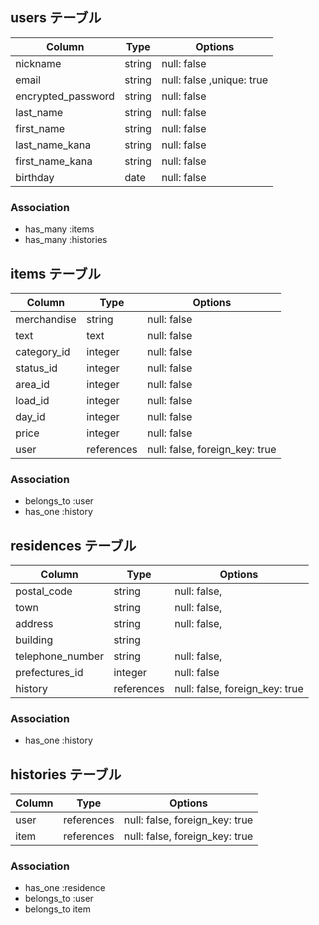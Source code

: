 ## users テーブル

| Column                 | Type   | Options     |
| ------------------     | ------ | ----------- |
| nickname               | string | null: false |
| email                  | string | null: false ,unique: true |
| encrypted_password     | string | null: false |
| last_name              | string | null: false |
| first_name             | string | null: false |
| last_name_kana         | string | null: false |
| first_name_kana        | string | null: false |
| birthday               | date   | null: false |


### Association

- has_many :items
- has_many :histories

## items テーブル

| Column                    | Type   | Options     |
| --------------------------| ------ | ----------- |
| merchandise               | string | null: false |
| text                      | text   | null: false |
| category_id               | integer | null: false |
| status_id                 | integer | null: false |
| area_id                   | integer | null: false |
| load_id                   | integer | null: false |
| day_id                    | integer | null: false |
| price                     | integer | null: false |
| user                      |references  | null: false, foreign_key: true |


### Association

- belongs_to :user
- has_one :history

## residences テーブル

| Column              | Type       | Options      |
| --------------------| ---------- | ------------ |
| postal_code         | string     | null: false, |
| town                | string     | null: false, |
| address             | string     | null: false, |
| building            | string     |
| telephone_number    | string     | null: false, |
| prefectures_id      | integer    | null: false  |
| history             | references    | null: false, foreign_key: true |


### Association

- has_one :history


## histories テーブル

| Column              | Type       | Options                        |
| --------------------| ---------- | ------------------------------ |
| user                | references | null: false, foreign_key: true |
| item                | references | null: false, foreign_key: true |

### Association

- has_one :residence
- belongs_to :user
- belongs_to item